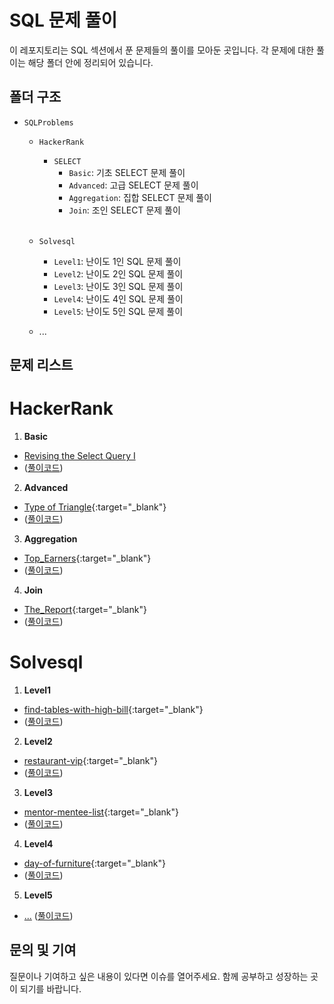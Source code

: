 # SQL 문제 풀이

이 레포지토리는 SQL 섹션에서 푼 문제들의 풀이를 모아둔 곳입니다. 각 문제에 대한 풀이는 해당 폴더 안에 정리되어 있습니다.

## 폴더 구조
- `SQLProblems`
  - `HackerRank`
    - `SELECT`
      - `Basic`: 기초 SELECT 문제 풀이
      - `Advanced`: 고급 SELECT 문제 풀이
      - `Aggregation`: 집합 SELECT 문제 풀이
      - `Join`: 조인 SELECT 문제 풀이
   
    <br>
  - `Solvesql`
      - `Level1`: 난이도 1인 SQL 문제 풀이
      - `Level2`: 난이도 2인 SQL 문제 풀이
      - `Level3`: 난이도 3인 SQL 문제 풀이
      - `Level4`: 난이도 4인 SQL 문제 풀이
      - `Level5`: 난이도 5인 SQL 문제 풀이
  - ...

## 문제 리스트

# HackerRank
1. **Basic**
- <a href="https://www.hackerrank.com/challenges/revising-the-select-query/problem/" target="_blank">Revising the Select Query I</a>
- ([풀이코드](https://github.com/Ahnseokbeom/SQLSolve/blob/main/HackerRank/SELECT/Basic/Revising_the_Select_Query1_Solution.sql))

2. **Advanced**
- [Type of Triangle](https://www.hackerrank.com/challenges/what-type-of-triangle/problem){:target="_blank"}
- ([풀이코드](https://github.com/Ahnseokbeom/SQLSolve/blob/main/HackerRank/SELECT/Advanced/Type_of_Triangle_Solution.sql))

3. **Aggregation**
- [Top_Earners](https://www.hackerrank.com/challenges/earnings-of-employees/problem){:target="_blank"}
- ([풀이코드](https://github.com/Ahnseokbeom/SQLSolve/blob/main/HackerRank/SELECT/Aggregation/Top_Earners_Solution.sql))

4. **Join**
- [The_Report](https://www.hackerrank.com/challenges/the-report/problem){:target="_blank"}
- ([풀이코드](https://github.com/Ahnseokbeom/SQLSolve/blob/main/HackerRank/SELECT/Join/The_Report_Solution.sql))

# Solvesql
1. **Level1**
- [find-tables-with-high-bill](https://solvesql.com/problems/find-tables-with-high-bill){:target="_blank"}
- ([풀이코드](https://github.com/Ahnseokbeom/SQLSolve/blob/main/SolveSql/Level1/find-tables-with-high-bill_Solution.sql))

2. **Level2**
- [restaurant-vip](https://solvesql.com/problems/restaurant-vip){:target="_blank"}
- ([풀이코드](https://github.com/Ahnseokbeom/SQLSolve/blob/main/SolveSql/Level2/restaurant-vip_Solution.sql))

3. **Level3**
- [mentor-mentee-list](https://solvesql.com/problems/mentor-mentee-list){:target="_blank"}
- ([풀이코드](https://github.com/Ahnseokbeom/SQLSolve/blob/main/SolveSql/Level3/mentor-mentee-list_Solution.sql))

4. **Level4**
- [day-of-furniture](https://solvesql.com/problems/day-of-furniture){:target="_blank"}
- ([풀이코드](https://github.com/Ahnseokbeom/SQLSolve/blob/main/SolveSql/Level4/day-of-furniture_Solution.sql))

5. **Level5**
- [...](...) ([풀이코드](...))

## 문의 및 기여

질문이나 기여하고 싶은 내용이 있다면 이슈를 열어주세요. 함께 공부하고 성장하는 곳이 되기를 바랍니다.

